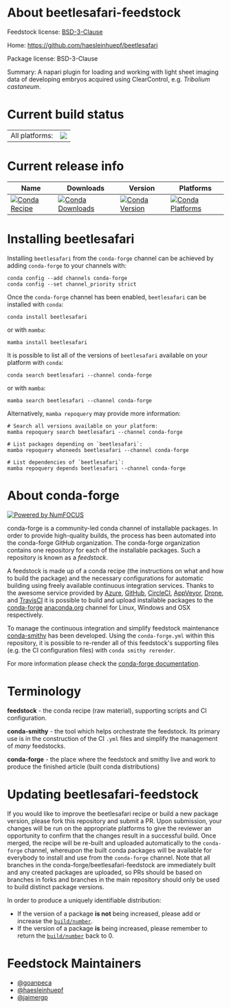 About beetlesafari-feedstock
============================

Feedstock license: [BSD-3-Clause](https://github.com/conda-forge/beetlesafari-feedstock/blob/main/LICENSE.txt)

Home: https://github.com/haesleinhuepf/beetlesafari

Package license: BSD-3-Clause

Summary: A napari plugin for loading and working with light sheet imaging data of developing embryos acquired using ClearControl, e.g. _Tribolium castaneum_.

Current build status
====================


<table><tr><td>All platforms:</td>
    <td>
      <a href="https://dev.azure.com/conda-forge/feedstock-builds/_build/latest?definitionId=16436&branchName=main">
        <img src="https://dev.azure.com/conda-forge/feedstock-builds/_apis/build/status/beetlesafari-feedstock?branchName=main">
      </a>
    </td>
  </tr>
</table>

Current release info
====================

| Name | Downloads | Version | Platforms |
| --- | --- | --- | --- |
| [![Conda Recipe](https://img.shields.io/badge/recipe-beetlesafari-green.svg)](https://anaconda.org/conda-forge/beetlesafari) | [![Conda Downloads](https://img.shields.io/conda/dn/conda-forge/beetlesafari.svg)](https://anaconda.org/conda-forge/beetlesafari) | [![Conda Version](https://img.shields.io/conda/vn/conda-forge/beetlesafari.svg)](https://anaconda.org/conda-forge/beetlesafari) | [![Conda Platforms](https://img.shields.io/conda/pn/conda-forge/beetlesafari.svg)](https://anaconda.org/conda-forge/beetlesafari) |

Installing beetlesafari
=======================

Installing `beetlesafari` from the `conda-forge` channel can be achieved by adding `conda-forge` to your channels with:

```
conda config --add channels conda-forge
conda config --set channel_priority strict
```

Once the `conda-forge` channel has been enabled, `beetlesafari` can be installed with `conda`:

```
conda install beetlesafari
```

or with `mamba`:

```
mamba install beetlesafari
```

It is possible to list all of the versions of `beetlesafari` available on your platform with `conda`:

```
conda search beetlesafari --channel conda-forge
```

or with `mamba`:

```
mamba search beetlesafari --channel conda-forge
```

Alternatively, `mamba repoquery` may provide more information:

```
# Search all versions available on your platform:
mamba repoquery search beetlesafari --channel conda-forge

# List packages depending on `beetlesafari`:
mamba repoquery whoneeds beetlesafari --channel conda-forge

# List dependencies of `beetlesafari`:
mamba repoquery depends beetlesafari --channel conda-forge
```


About conda-forge
=================

[![Powered by
NumFOCUS](https://img.shields.io/badge/powered%20by-NumFOCUS-orange.svg?style=flat&colorA=E1523D&colorB=007D8A)](https://numfocus.org)

conda-forge is a community-led conda channel of installable packages.
In order to provide high-quality builds, the process has been automated into the
conda-forge GitHub organization. The conda-forge organization contains one repository
for each of the installable packages. Such a repository is known as a *feedstock*.

A feedstock is made up of a conda recipe (the instructions on what and how to build
the package) and the necessary configurations for automatic building using freely
available continuous integration services. Thanks to the awesome service provided by
[Azure](https://azure.microsoft.com/en-us/services/devops/), [GitHub](https://github.com/),
[CircleCI](https://circleci.com/), [AppVeyor](https://www.appveyor.com/),
[Drone](https://cloud.drone.io/welcome), and [TravisCI](https://travis-ci.com/)
it is possible to build and upload installable packages to the
[conda-forge](https://anaconda.org/conda-forge) [anaconda.org](https://anaconda.org/)
channel for Linux, Windows and OSX respectively.

To manage the continuous integration and simplify feedstock maintenance
[conda-smithy](https://github.com/conda-forge/conda-smithy) has been developed.
Using the ``conda-forge.yml`` within this repository, it is possible to re-render all of
this feedstock's supporting files (e.g. the CI configuration files) with ``conda smithy rerender``.

For more information please check the [conda-forge documentation](https://conda-forge.org/docs/).

Terminology
===========

**feedstock** - the conda recipe (raw material), supporting scripts and CI configuration.

**conda-smithy** - the tool which helps orchestrate the feedstock.
                   Its primary use is in the construction of the CI ``.yml`` files
                   and simplify the management of *many* feedstocks.

**conda-forge** - the place where the feedstock and smithy live and work to
                  produce the finished article (built conda distributions)


Updating beetlesafari-feedstock
===============================

If you would like to improve the beetlesafari recipe or build a new
package version, please fork this repository and submit a PR. Upon submission,
your changes will be run on the appropriate platforms to give the reviewer an
opportunity to confirm that the changes result in a successful build. Once
merged, the recipe will be re-built and uploaded automatically to the
`conda-forge` channel, whereupon the built conda packages will be available for
everybody to install and use from the `conda-forge` channel.
Note that all branches in the conda-forge/beetlesafari-feedstock are
immediately built and any created packages are uploaded, so PRs should be based
on branches in forks and branches in the main repository should only be used to
build distinct package versions.

In order to produce a uniquely identifiable distribution:
 * If the version of a package **is not** being increased, please add or increase
   the [``build/number``](https://docs.conda.io/projects/conda-build/en/latest/resources/define-metadata.html#build-number-and-string).
 * If the version of a package **is** being increased, please remember to return
   the [``build/number``](https://docs.conda.io/projects/conda-build/en/latest/resources/define-metadata.html#build-number-and-string)
   back to 0.

Feedstock Maintainers
=====================

* [@goanpeca](https://github.com/goanpeca/)
* [@haesleinhuepf](https://github.com/haesleinhuepf/)
* [@jaimergp](https://github.com/jaimergp/)

